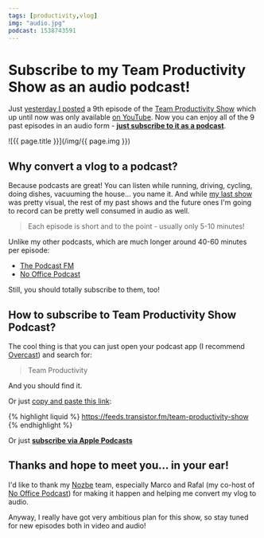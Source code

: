 ```yaml
---
tags: [productivity,vlog]
img: "audio.jpg"
podcast: 1538743591
---
```


# Subscribe to my Team Productivity Show as an audio podcast!

Just [yesterday I posted](/officevideo) a 9th episode of the [Team Productivity Show](/vlog) which up until now was only available [on YouTube](https://www.youtube.com/playlist?list=PL4VGcOPPsP4O0dJlcJLoMiGEWSTOFYulO). Now you can enjoy all of the 9 past episodes in an audio form - **[just subscribe to it as a podcast](https://feeds.transistor.fm/team-productivity-show)**.

<!--More-->

![{{ page.title }}](/img/{{ page.img }})

## Why convert a vlog to a podcast?

Because podcasts are great! You can listen while running, driving, cycling, doing dishes, vacuuming the house… you name it. And while [my last show](/officevideo) was pretty visual, the rest of my past shows and the future ones I'm going to record can be pretty well consumed in audio as well.

> Each episode is short and to the point - usually only 5-10 minutes!

Unlike my other podcasts, which are much longer around 40-60 minutes per episode:

* [The Podcast FM](/podcast/)
* [No Office Podcast](/noofficefm)

Still, you should totally subscribe to them, too!

## How to subscribe to Team Productivity Show Podcast?

The cool thing is that you can just open your podcast app (I recommend [Overcast](https://overcast.fm)) and search for:

> Team Productivity

And you should find it.

Or just [copy and paste this link](https://feeds.transistor.fm/team-productivity-show):

{% highlight liquid %}
https://feeds.transistor.fm/team-productivity-show
{% endhighlight %}

Or just **[subscribe via Apple Podcasts](https://podcasts.apple.com/us/podcast/team-productivity-show/id1538743591)**

## Thanks and hope to meet you… in your ear!

I'd like to thank my [Nozbe][n] team, especially Marco and Rafal (my co-host of [No Office Podcast](/noofficefm)) for making it happen and helping me convert my vlog to audio.

Anyway, I really have got very ambitious plan for this show, so stay tuned for new episodes both in video and audio!

[n]: https://michael.gratis/nozbe